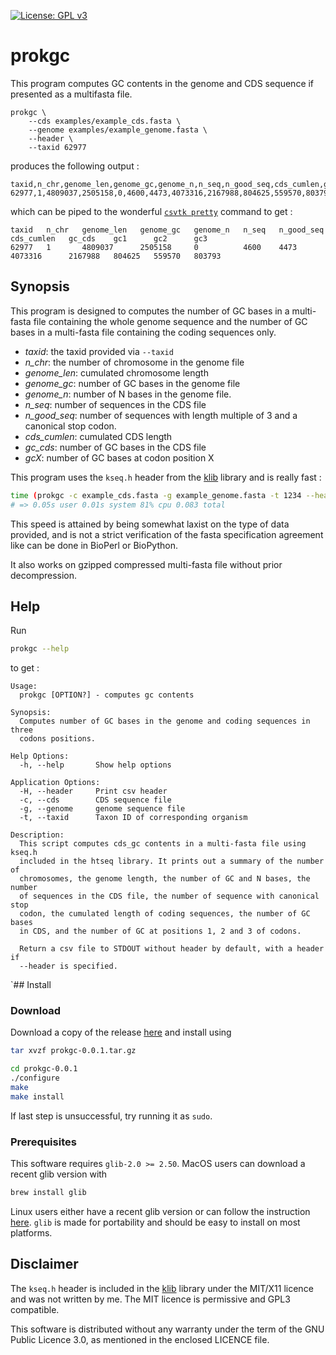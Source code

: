 [![License: GPL v3](https://img.shields.io/badge/License-GPL%20v3-blue.svg)](http://www.gnu.org/licenses/gpl-3.0)

# prokgc

This program computes GC contents in the genome and CDS sequence if
presented as a multifasta file.

```
prokgc \
    --cds examples/example_cds.fasta \
    --genome examples/example_genome.fasta \
    --header \
    --taxid 62977
```

produces the following output :

```
taxid,n_chr,genome_len,genome_gc,genome_n,n_seq,n_good_seq,cds_cumlen,gc_cds,gc1,gc2,gc3
62977,1,4809037,2505158,0,4600,4473,4073316,2167988,804625,559570,803793
```

which can be piped to the
wonderful [`csvtk pretty`](http://bioinf.shenwei.me/csvtk/) command to
get :

```
taxid   n_chr   genome_len   genome_gc   genome_n   n_seq   n_good_seq   cds_cumlen   gc_cds    gc1      gc2      gc3
62977   1       4809037      2505158     0          4600    4473         4073316      2167988   804625   559570   803793
```

## Synopsis

This program is designed to computes the number of GC bases in a
multi-fasta file containing the whole genome sequence and the number of
GC bases in a multi-fasta file containing the coding sequences only.

- *taxid*: the taxid provided via `--taxid`
- *n_chr*: the number of chromosome in the genome file
- *genome_len*: cumulated chromosome length
- *genome_gc*: number of GC bases in the genome file
- *genome_n*: number of N bases in the genome file.
- *n_seq*: number of sequences in the CDS file
- *n_good_seq*: number of sequences with length multiple of 3 and a
  canonical stop codon.
- *cds_cumlen*: cumulated CDS length
- *gc_cds*: number of GC bases in the CDS file
- *gcX*: number of GC bases at codon position X

This program uses the `kseq.h` header from
the [klib](http://attractivechaos.github.io/klib/#About) library and is
really fast :

```sh
time (prokgc -c example_cds.fasta -g example_genome.fasta -t 1234 --header)
# => 0.05s user 0.01s system 81% cpu 0.083 total
```

This speed is attained by being somewhat laxist on the type of data
provided, and is not a strict verification of the fasta specification
agreement like can be done in BioPerl or BioPython.

It also works on gzipped compressed multi-fasta file without prior
decompression.

## Help

Run

```sh
prokgc --help
```

to get :

```
Usage:
  prokgc [OPTION?] - computes gc contents

Synopsis:
  Computes number of GC bases in the genome and coding sequences in three
  codons positions.

Help Options:
  -h, --help       Show help options

Application Options:
  -H, --header     Print csv header
  -c, --cds        CDS sequence file
  -g, --genome     genome sequence file
  -t, --taxid      Taxon ID of corresponding organism

Description:
  This script computes cds_gc contents in a multi-fasta file using kseq.h
  included in the htseq library. It prints out a summary of the number of
  chromosomes, the genome length, the number of GC and N bases, the number
  of sequences in the CDS file, the number of sequence with canonical stop
  codon, the cumulated length of coding sequences, the number of GC bases
  in CDS, and the number of GC at positions 1, 2 and 3 of codons.

  Return a csv file to STDOUT without header by default, with a header if
  --header is specified.
```

`## Install

### Download

Download a copy of the release [here](https://github.com/sam217pa/prokgc/files/1004508/prokgc-0.0.1.tar.gz) and install using

```sh
tar xvzf prokgc-0.0.1.tar.gz

cd prokgc-0.0.1
./configure
make
make install
```

If last step is unsuccessful, try running it as `sudo`.

### Prerequisites

This software requires `glib-2.0 >= 2.50`. MacOS users can download a
recent glib version with

```sh
brew install glib
```

Linux users either have a recent glib version or can follow the
instruction
[here](https://developer.gnome.org/glib/2.52/glib-building.html). `glib`
is made for portability and should be easy to install on most platforms.

## Disclaimer

The `kseq.h` header is included in
the [klib](http://attractivechaos.github.io/klib/#About) library under
the MIT/X11 licence and was not written by me. The MIT licence is
permissive and GPL3 compatible.

This software is distributed without any warranty under the term of the
GNU Public Licence 3.0, as mentioned in the enclosed LICENCE file.
